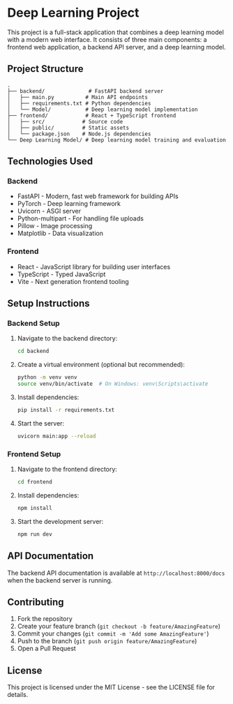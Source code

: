 # Deep Learning Project

This project is a full-stack application that combines a deep learning model with a modern web interface. It consists of three main components: a frontend web application, a backend API server, and a deep learning model.

## Project Structure

```
.
├── backend/              # FastAPI backend server
│   ├── main.py          # Main API endpoints
│   ├── requirements.txt # Python dependencies
│   └── Model/           # Deep learning model implementation
├── frontend/            # React + TypeScript frontend
│   ├── src/            # Source code
│   ├── public/         # Static assets
│   └── package.json    # Node.js dependencies
└── Deep Learning Model/ # Deep learning model training and evaluation
```

## Technologies Used

### Backend
- FastAPI - Modern, fast web framework for building APIs
- PyTorch - Deep learning framework
- Uvicorn - ASGI server
- Python-multipart - For handling file uploads
- Pillow - Image processing
- Matplotlib - Data visualization

### Frontend
- React - JavaScript library for building user interfaces
- TypeScript - Typed JavaScript
- Vite - Next generation frontend tooling

## Setup Instructions

### Backend Setup
1. Navigate to the backend directory:
   ```bash
   cd backend
   ```

2. Create a virtual environment (optional but recommended):
   ```bash
   python -m venv venv
   source venv/bin/activate  # On Windows: venv\Scripts\activate
   ```

3. Install dependencies:
   ```bash
   pip install -r requirements.txt
   ```

4. Start the server:
   ```bash
   uvicorn main:app --reload
   ```

### Frontend Setup
1. Navigate to the frontend directory:
   ```bash
   cd frontend
   ```

2. Install dependencies:
   ```bash
   npm install
   ```

3. Start the development server:
   ```bash
   npm run dev
   ```

## API Documentation

The backend API documentation is available at `http://localhost:8000/docs` when the backend server is running.

## Contributing

1. Fork the repository
2. Create your feature branch (`git checkout -b feature/AmazingFeature`)
3. Commit your changes (`git commit -m 'Add some AmazingFeature'`)
4. Push to the branch (`git push origin feature/AmazingFeature`)
5. Open a Pull Request

## License

This project is licensed under the MIT License - see the LICENSE file for details. 